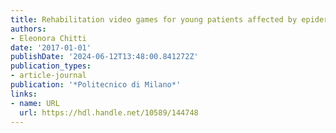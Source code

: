```yaml
---
title: Rehabilitation video games for young patients affected by epidermolysis bullosa
authors:
- Eleonora Chitti
date: '2017-01-01'
publishDate: '2024-06-12T13:48:00.841272Z'
publication_types:
- article-journal
publication: '*Politecnico di Milano*'
links:
- name: URL
  url: https://hdl.handle.net/10589/144748
---
```

